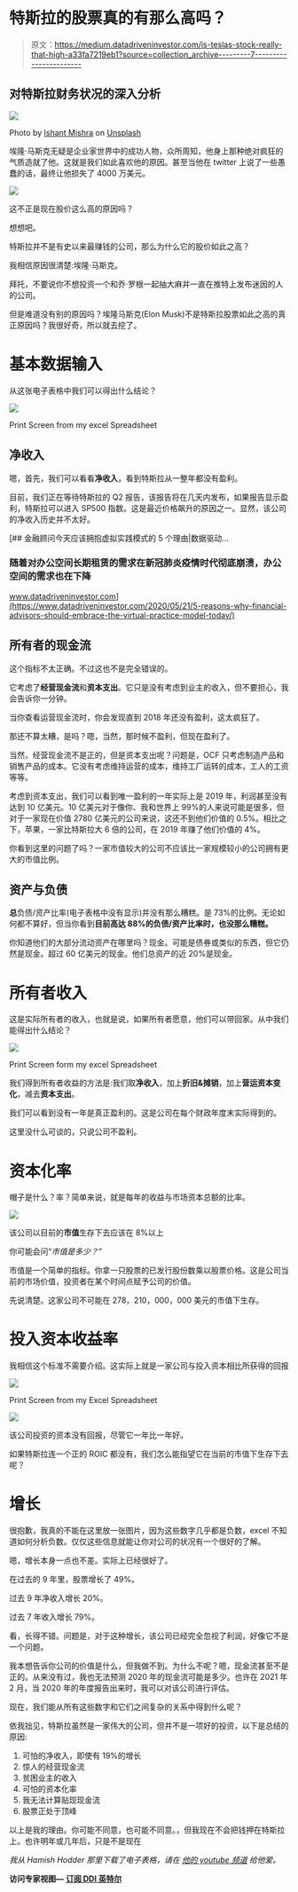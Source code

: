 # 特斯拉的股票真的有那么高吗？

> 原文：<https://medium.datadriveninvestor.com/is-teslas-stock-really-that-high-a33fa7219eb1?source=collection_archive---------7----------------------->

## 对特斯拉财务状况的深入分析

![](img/f8025b7bf69f71da924d7fc2bc76354a.png)

Photo by [Ishant Mishra](https://unsplash.com/@ishant_mishra54?utm_source=medium&utm_medium=referral) on [Unsplash](https://unsplash.com?utm_source=medium&utm_medium=referral)

埃隆·马斯克无疑是企业家世界中的成功人物，众所周知，他身上那种绝对疯狂的气质造就了他。这就是我们如此喜欢他的原因。甚至当他在 twitter 上说了一些愚蠢的话，最终让他损失了 4000 万美元。

![](img/9df322706c39438c66f1a264eb89ddd0.png)

这不正是现在股价这么高的原因吗？

想想吧。

特斯拉并不是有史以来最赚钱的公司，那么为什么它的股价如此之高？

我相信原因很清楚:埃隆·马斯克。

拜托，不要说你不想投资一个和乔·罗根一起抽大麻并一直在推特上发布迷因的人的公司。

但是难道没有别的原因吗？埃隆马斯克(Elon Musk)不是特斯拉股票如此之高的真正原因吗？我很好奇，所以就去挖了。

# 基本数据输入

从这张电子表格中我们可以得出什么结论？

![](img/80b5513220130039bf134e05fe2f145f.png)

Print Screen from my excel Spreadsheet

## 净收入

嗯，首先，我们可以看看**净收入**，看到特斯拉从一整年都没有盈利。

目前，我们正在等待特斯拉的 Q2 报告，该报告将在几天内发布，如果报告显示盈利，特斯拉可以进入 SP500 指数。这是最近价格飙升的原因之一。显然，该公司的净收入历史并不太好。

[](https://www.datadriveninvestor.com/2020/05/21/5-reasons-why-financial-advisors-should-embrace-the-virtual-practice-model-today/) [## 金融顾问今天应该拥抱虚拟实践模式的 5 个理由|数据驱动…

### 随着对办公空间长期租赁的需求在新冠肺炎疫情时代彻底崩溃，办公空间的需求也在下降

www.datadriveninvestor.com](https://www.datadriveninvestor.com/2020/05/21/5-reasons-why-financial-advisors-should-embrace-the-virtual-practice-model-today/) 

## 所有者的现金流

这个指标不太正确。不过这也不是完全错误的。

它考虑了**经营现金流**和**资本支出**。它只是没有考虑到业主的收入，但不要担心，我会告诉你一分钟。

当你查看运营现金流时，你会发现直到 2018 年还没有盈利，这太疯狂了。

那还不算太糟，是吗？嗯，当然，那时候不盈利，但现在盈利了。

当然，经营现金流不是正的，但是资本支出呢？问题是，OCF 只考虑制造产品和销售产品的成本。它没有考虑维持运营的成本，维持工厂运转的成本，工人的工资等等。

考虑到资本支出，我们可以看到唯一盈利的一年实际上是 2019 年，利润甚至没有达到 10 亿美元。10 亿美元对于像你、我和世界上 99%的人来说可能是很多，但对于一家现在价值 2780 亿美元的公司来说，这还不到他们价值的 0.5%。相比之下，苹果，一家比特斯拉大 6 倍的公司，在 2019 年赚了他们价值的 4%。

你看到这里的问题了吗？一家市值较大的公司不应该比一家规模较小的公司拥有更大的市值比例。

## 资产与负债

**总**负债/资产比率(电子表格中没有显示)并没有那么糟糕。是 73%的比例。无论如何都不算好，但当你看到**目前高达 88%的负债/资产比率时，也没那么糟糕。**

你知道他们的大部分流动资产在哪里吗？现金。可能是债券或类似的东西，但它仍然是现金。超过 60 亿美元的现金。他们总资产的近 20%是现金。

# 所有者收入

这是实际所有者的收入，也就是说，如果所有者愿意，他们可以带回家。从中我们能得出什么结论？

![](img/e23dae0151d3c3fe3d5c02862f338f31.png)

Print Screen form my excel Spreadsheet

我们得到所有者收益的方法是:我们取**净收入**，加上**折旧&摊销**，加上**营运资本变化**，减去**资本支出**。

我们可以看到没有一年是真正盈利的。这是公司在每个财政年度末实际得到的。

这里没什么可谈的，只说公司不盈利。

# 资本化率

帽子是什么？率？简单来说，就是每年的收益与市场资本总额的比率。

![](img/e6028ae49a5a12fdfdc613cde099b5bc.png)

该公司以目前的**市值**生存下去应该在 8%以上

你可能会问“*市值是多少？”*

市值是一个简单的指标。你拿一只股票的已发行股份数乘以股票价格。这是公司当前的市场价值，投资者在某个时间点赋予公司的价值。

先说清楚。这家公司不可能在 278，210，000，000 美元的市值下生存。

# 投入资本收益率

我相信这个标准不需要介绍。这实际上就是一家公司与投入资本相比所获得的回报

![](img/82fbc1ffada4ba47cf15f721610c703f.png)

Print Screen from my Excel Spreadsheet

![](img/9c6444efbe089850d6920fc6556cc3e0.png)

该公司投资的资本没有回报，尽管它一年比一年好。

如果特斯拉连一个正的 ROIC 都没有，我们怎么能指望它在当前的市值下生存下去呢？

# 增长

很抱歉，我真的不能在这里放一张图片，因为这些数字几乎都是负数，excel 不知道如何分析负数。仅仅这些信息就能让你对公司的状况有一个很好的了解。

嗯，增长本身一点也不差。实际上已经很好了。

在过去的 9 年里，股票增长了 49%。

过去 9 年净收入增长 20%。

过去 7 年收入增长 79%。

看，长得不错。问题是，对于这种增长，该公司已经完全忽视了利润，好像它不是一个问题。

我本想告诉你公司的价值是什么，但我做不到。为什么不呢？嗯，现金流甚至不是正的。从来没有过，我也无法预测 2020 年的现金流可能是多少。也许在 2021 年 2 月，当 2020 年的年度报告出来时，我可以对该公司进行评估。

现在，我们能从所有这些数字和它们之间复杂的关系中得到什么呢？

依我拙见，特斯拉虽然是一家伟大的公司，但并不是一项好的投资，以下是总结的原因:

1.  可怕的净收入，即使有 19%的增长
2.  惊人的经营现金流
3.  贫困业主的收入
4.  可怕的资本化率
5.  我无法计算贴现现金流
6.  股票正处于顶峰

以上是我的理由。你可能不同意，也可能不同意。，但我现在不会把钱押在特斯拉上。也许明年或几年后，只是不是现在

*我从 Hamish Hodder 那里下载了电子表格，请在* [*他的 youtube 频道*](https://www.youtube.com/channel/UCODr9HUJ90xtWD-0Xoz4vPw) *给他爱。*

**访问专家视图—** [**订阅 DDI 英特尔**](https://datadriveninvestor.com/ddi-intel)